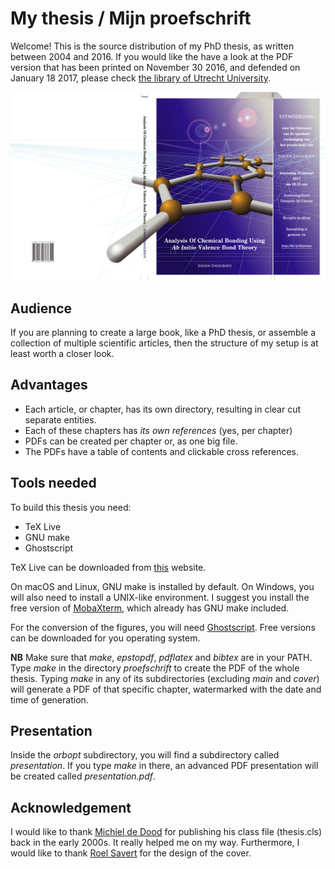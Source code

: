 # My thesis / Mijn proefschrift
Welcome! This is the source distribution of my PhD thesis, as written between 2004 and 2016. If you would like the have a look at the PDF version that has been printed on November 30 2016, and defended on January 18 2017, please check [the library of Utrecht University](http://dspace.library.uu.nl/handle/1874/342336).

![Cover and inlay for my thesis](cover/cover_for_screen.png)

## Audience
If you are planning to create a large book, like a PhD thesis, or assemble a collection of multiple scientific articles, then the structure of my setup is at least worth a closer look.

## Advantages
* Each article, or chapter, has its own directory, resulting in clear cut separate entities. 
* Each of these chapters has *its own references* (yes, per chapter)
* PDFs can be created per chapter or, as one big file.
* The PDFs have a table of contents and clickable cross references.

## Tools needed
To build this thesis you need:

* TeX Live
* GNU make
* Ghostscript
 
TeX Live can be downloaded from [this](http://tug.org/texlive/) website.

On macOS and Linux, GNU make is installed by default. On Windows, you will also need to install a UNIX-like environment. I suggest you install the free version of [MobaXterm](https://mobaxterm.mobatek.net), which already has GNU make included. 

For the conversion of the figures, you will need [Ghostscript](https://www.ghostscript.com/). Free versions can be downloaded for you operating system.

**NB** Make sure that *make*, *epstopdf*, *pdflatex* and *bibtex* are in your PATH. Type *make* in the directory *proefschrift* to create the PDF of the whole thesis. Typing *make* in any of its subdirectories (excluding *main* and *cover*) will generate a PDF of that specific chapter, watermarked with the date and time of generation.
 
## Presentation
Inside the *orbopt* subdirectory, you will find a subdirectory called *presentation*. If you type *make* in there, an advanced PDF presentation will be created called *presentation.pdf*.

## Acknowledgement
I would like to thank [Michiel de Dood](http://www.molphys.leidenuniv.nl/~dood/resume.html) for publishing his class file (thesis.cls) back in the early 2000s. It really helped me on my way. Furthermore, I would like to thank [Roel Savert](https://www.linkedin.com/in/roel-savert-527a9a56/) for the design of the cover.
